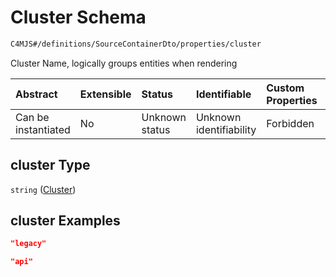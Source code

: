 # Cluster Schema

```txt
C4MJS#/definitions/SourceContainerDto/properties/cluster
```

Cluster Name, logically groups entities when rendering

| Abstract            | Extensible | Status         | Identifiable            | Custom Properties | Additional Properties | Access Restrictions | Defined In                                                                            |
| :------------------ | :--------- | :------------- | :---------------------- | :---------------- | :-------------------- | :------------------ | :------------------------------------------------------------------------------------ |
| Can be instantiated | No         | Unknown status | Unknown identifiability | Forbidden         | Allowed               | none                | [source-workspace.schema.json\*](source-workspace.schema.json "open original schema") |

## cluster Type

`string` ([Cluster](source-workspace-definitions-container-properties-cluster.md))

## cluster Examples

```json
"legacy"
```

```json
"api"
```
